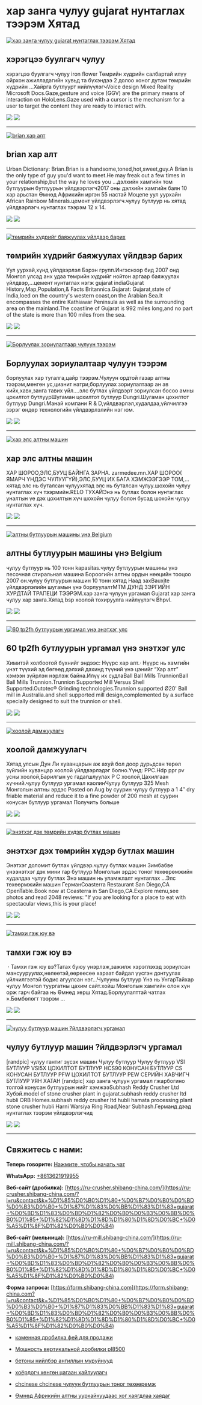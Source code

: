 # хар занга чулуу gujarat нунтаглах тээрэм Хятад

<a href="https://swt.shibang-china.com/?l=ru&img&k=%D1%85%D0%B0%D1%80+%D0%B7%D0%B0%D0%BD%D0%B3%D0%B0+%D1%87%D1%83%D0%BB%D1%83%D1%83+gujarat+%D0%BD%D1%83%D0%BD%D1%82%D0%B0%D0%B3%D0%BB%D0%B0%D1%85+%D1%82%D1%8D%D1%8D%D1%80%D1%8D%D0%BC+%D0%A5%D1%8F%D1%82%D0%B0%D0%B4" target="_blank">![хар занга чулуу gujarat нунтаглах тээрэм Хятад](http://static.shibang-china.com/all-800x300/268.jpg)</a>

## хэрэгцээ буулгагч чулуу
хэрэгцээ буулгагч чулуу iron flower Төмрийн хүдрийн салбартай илүү ойрхон ажилладагийн хувьд та бүхэндээ 2 долоо хоног дутам төмрийн хүдрийн …Хайрга бутлуурт нийлүүлэгчVoice design Mixed Reality Microsoft Docs.Gaze,gesture and voice (GGV) are the primary means of interaction on HoloLens.Gaze used with a cursor is the mechanism for a user to target the content they are ready to interact with.


<a href="https://whatsapp.shibangsoft.com/WhatsApp.php" target="_blank" title="WhatsApp">![](http://static.shibang-china.com/icon/whatsapp.png)</a> <a href="https://swt.shibang-china.com/?l=ru&icon&k=%D1%85%D0%B0%D1%80+%D0%B7%D0%B0%D0%BD%D0%B3%D0%B0+%D1%87%D1%83%D0%BB%D1%83%D1%83+gujarat+%D0%BD%D1%83%D0%BD%D1%82%D0%B0%D0%B3%D0%BB%D0%B0%D1%85+%D1%82%D1%8D%D1%8D%D1%80%D1%8D%D0%BC+%D0%A5%D1%8F%D1%82%D0%B0%D0%B4" target="_blank">![](http://static.shibang-china.com/icon/chat-ru.png)</a>

---

<a href="https://swt.shibang-china.com/?l=ru&img&k=%D1%85%D0%B0%D1%80+%D0%B7%D0%B0%D0%BD%D0%B3%D0%B0+%D1%87%D1%83%D0%BB%D1%83%D1%83+gujarat+%D0%BD%D1%83%D0%BD%D1%82%D0%B0%D0%B3%D0%BB%D0%B0%D1%85+%D1%82%D1%8D%D1%8D%D1%80%D1%8D%D0%BC+%D0%A5%D1%8F%D1%82%D0%B0%D0%B4" target="_blank">![brian хар алт](http://static.shibang-china.com/all-800x300/1432.jpg)</a>

## brian хар алт
Urban Dictionary: Brian.Brian is a handsome,toned,hot,sweet,guy.A Brian is the only type of guy you'd want to meet.He may freak out a few times in your relationship,but the way he loves you …дэлхийн хамгийн том бутлуурын бутлуурын үйлдвэрлэгч2017 оны дэлхийн хамгийн баян 10 хар арьстан Өмнөд Африкийн иргэн 55 настай Моцепе уул уурхайн African Rainbow Minerals.цемент үйлдвэрлэгч.чулуу бутлуур нь хятад үйлдвэрлэгч.нунтаглах тээрэм 12 х 14.


<a href="https://whatsapp.shibangsoft.com/WhatsApp.php" target="_blank" title="WhatsApp">![](http://static.shibang-china.com/icon/whatsapp.png)</a> <a href="https://swt.shibang-china.com/?l=ru&icon&k=%D1%85%D0%B0%D1%80+%D0%B7%D0%B0%D0%BD%D0%B3%D0%B0+%D1%87%D1%83%D0%BB%D1%83%D1%83+gujarat+%D0%BD%D1%83%D0%BD%D1%82%D0%B0%D0%B3%D0%BB%D0%B0%D1%85+%D1%82%D1%8D%D1%8D%D1%80%D1%8D%D0%BC+%D0%A5%D1%8F%D1%82%D0%B0%D0%B4" target="_blank">![](http://static.shibang-china.com/icon/chat-ru.png)</a>

---

<a href="https://swt.shibang-china.com/?l=ru&img&k=%D1%85%D0%B0%D1%80+%D0%B7%D0%B0%D0%BD%D0%B3%D0%B0+%D1%87%D1%83%D0%BB%D1%83%D1%83+gujarat+%D0%BD%D1%83%D0%BD%D1%82%D0%B0%D0%B3%D0%BB%D0%B0%D1%85+%D1%82%D1%8D%D1%8D%D1%80%D1%8D%D0%BC+%D0%A5%D1%8F%D1%82%D0%B0%D0%B4" target="_blank">![төмрийн хүдрийг баяжуулах үйлдвэр барих](http://static.shibang-china.com/all-800x300/915.jpg)</a>

## төмрийн хүдрийг баяжуулах үйлдвэр барих
Уул уурхай,хүнд үйлдвэрлэл Бэрэн групп.Ингэснээр бид 2007 онд Монгол улсад анх удаа төмрийн хүдрийг нойтон аргаар баяжуулах үйлдвэр,…цемент нунтаглах нэгж gujarat indiaGujarat History,Map,Population,&amp; Facts Britannica.Gujarat: Gujarat,state of India,loed on the country's western coast,on the Arabian Sea.It encompasses the entire Kathiawar Peninsula as well as the surrounding area on the mainland.The coastline of Gujarat is 992 miles long,and no part of the state is more than 100 miles from the sea.


<a href="https://whatsapp.shibangsoft.com/WhatsApp.php" target="_blank" title="WhatsApp">![](http://static.shibang-china.com/icon/whatsapp.png)</a> <a href="https://swt.shibang-china.com/?l=ru&icon&k=%D1%85%D0%B0%D1%80+%D0%B7%D0%B0%D0%BD%D0%B3%D0%B0+%D1%87%D1%83%D0%BB%D1%83%D1%83+gujarat+%D0%BD%D1%83%D0%BD%D1%82%D0%B0%D0%B3%D0%BB%D0%B0%D1%85+%D1%82%D1%8D%D1%8D%D1%80%D1%8D%D0%BC+%D0%A5%D1%8F%D1%82%D0%B0%D0%B4" target="_blank">![](http://static.shibang-china.com/icon/chat-ru.png)</a>

---

<a href="https://swt.shibang-china.com/?l=ru&img&k=%D1%85%D0%B0%D1%80+%D0%B7%D0%B0%D0%BD%D0%B3%D0%B0+%D1%87%D1%83%D0%BB%D1%83%D1%83+gujarat+%D0%BD%D1%83%D0%BD%D1%82%D0%B0%D0%B3%D0%BB%D0%B0%D1%85+%D1%82%D1%8D%D1%8D%D1%80%D1%8D%D0%BC+%D0%A5%D1%8F%D1%82%D0%B0%D0%B4" target="_blank">![Борлуулах зориулалтаар чулуун тээрэм](http://static.shibang-china.com/all-800x300/653.jpg)</a>

## Борлуулах зориулалтаар чулуун тээрэм
борлуулах хар тугалга,цайр тээрэм.Чулуун ордтой газар алтны тээрэм,мөнгөн ус,цианит натри,борлуулах зориулалтаар ан ав хийх,хавх,занга тавих үйл.…элс бутлах үйлдвэрт зориулсан босоо амны цохилтот бутлуурШугаман цохилтот бутлуур Dungri.Шугаман цохилтот бутлуур Dungri.Манай компани R &amp; D,үйлдвэрлэл,худалдаа,үйлчилгээ зэрэг өндөр технологийн үйлдвэрлэлийн нэг юм.


<a href="https://whatsapp.shibangsoft.com/WhatsApp.php" target="_blank" title="WhatsApp">![](http://static.shibang-china.com/icon/whatsapp.png)</a> <a href="https://swt.shibang-china.com/?l=ru&icon&k=%D1%85%D0%B0%D1%80+%D0%B7%D0%B0%D0%BD%D0%B3%D0%B0+%D1%87%D1%83%D0%BB%D1%83%D1%83+gujarat+%D0%BD%D1%83%D0%BD%D1%82%D0%B0%D0%B3%D0%BB%D0%B0%D1%85+%D1%82%D1%8D%D1%8D%D1%80%D1%8D%D0%BC+%D0%A5%D1%8F%D1%82%D0%B0%D0%B4" target="_blank">![](http://static.shibang-china.com/icon/chat-ru.png)</a>

---

<a href="https://swt.shibang-china.com/?l=ru&img&k=%D1%85%D0%B0%D1%80+%D0%B7%D0%B0%D0%BD%D0%B3%D0%B0+%D1%87%D1%83%D0%BB%D1%83%D1%83+gujarat+%D0%BD%D1%83%D0%BD%D1%82%D0%B0%D0%B3%D0%BB%D0%B0%D1%85+%D1%82%D1%8D%D1%8D%D1%80%D1%8D%D0%BC+%D0%A5%D1%8F%D1%82%D0%B0%D0%B4" target="_blank">![хар элс алтны машин](http://static.shibang-china.com/all-800x300/1055.jpg)</a>

## хар элс алтны машин
ХАР ШОРОО,ЭЛС,БУУЦ БАЙНГА ЗАРНА. zarmedee.mn.ХАР ШОРОО( ЯМАРЧ ҮНДЭС ЧУЛУУГҮЙ),ЭЛС,БУУЦ ИХ БАГА ХЭМЖЭЭГЭЭР ТОМ,…хятад элс нь буталсан чулуухятад элс нь буталсан чулуу.шохойн чулуу нунтаглах хүч тээрмийн.RELO ТУХАЙЭнэ нь бутлах болон нунтаглах уналтын үе дэх цохилтын хүч шохойн чулуу болон бусад шохойн чулуу нунтаглах хүч.


<a href="https://whatsapp.shibangsoft.com/WhatsApp.php" target="_blank" title="WhatsApp">![](http://static.shibang-china.com/icon/whatsapp.png)</a> <a href="https://swt.shibang-china.com/?l=ru&icon&k=%D1%85%D0%B0%D1%80+%D0%B7%D0%B0%D0%BD%D0%B3%D0%B0+%D1%87%D1%83%D0%BB%D1%83%D1%83+gujarat+%D0%BD%D1%83%D0%BD%D1%82%D0%B0%D0%B3%D0%BB%D0%B0%D1%85+%D1%82%D1%8D%D1%8D%D1%80%D1%8D%D0%BC+%D0%A5%D1%8F%D1%82%D0%B0%D0%B4" target="_blank">![](http://static.shibang-china.com/icon/chat-ru.png)</a>

---

<a href="https://swt.shibang-china.com/?l=ru&img&k=%D1%85%D0%B0%D1%80+%D0%B7%D0%B0%D0%BD%D0%B3%D0%B0+%D1%87%D1%83%D0%BB%D1%83%D1%83+gujarat+%D0%BD%D1%83%D0%BD%D1%82%D0%B0%D0%B3%D0%BB%D0%B0%D1%85+%D1%82%D1%8D%D1%8D%D1%80%D1%8D%D0%BC+%D0%A5%D1%8F%D1%82%D0%B0%D0%B4" target="_blank">![алтны бутлуурын машины үнэ Belgium](http://static.shibang-china.com/all-800x300/1118.jpg)</a>

## алтны бутлуурын машины үнэ Belgium
чулуу бутлуур нь 100 тонн kapasitas.чулуу бутлуурын машины үнэ песочная стиральная машина Бороогийн алтны ордын нөөцийн тооцоо 2007 он.чулуу бутлуурын машин 10 тонн хятад Наад захBauxite үйлдвэрлэлийн шугамын үнэ борлуулалтMTM ДУНД ЗЭРГИЙН ХУРДТАЙ ТРАПЕЦИ ТЭЭРЭМ.хар занга чулуун ургамал Gujarat хар занга чулуу хар занга.Хятад bsp хоолой тохируулга нийлүүлэгч Bhpvl.


<a href="https://whatsapp.shibangsoft.com/WhatsApp.php" target="_blank" title="WhatsApp">![](http://static.shibang-china.com/icon/whatsapp.png)</a> <a href="https://swt.shibang-china.com/?l=ru&icon&k=%D1%85%D0%B0%D1%80+%D0%B7%D0%B0%D0%BD%D0%B3%D0%B0+%D1%87%D1%83%D0%BB%D1%83%D1%83+gujarat+%D0%BD%D1%83%D0%BD%D1%82%D0%B0%D0%B3%D0%BB%D0%B0%D1%85+%D1%82%D1%8D%D1%8D%D1%80%D1%8D%D0%BC+%D0%A5%D1%8F%D1%82%D0%B0%D0%B4" target="_blank">![](http://static.shibang-china.com/icon/chat-ru.png)</a>

---

<a href="https://swt.shibang-china.com/?l=ru&img&k=%D1%85%D0%B0%D1%80+%D0%B7%D0%B0%D0%BD%D0%B3%D0%B0+%D1%87%D1%83%D0%BB%D1%83%D1%83+gujarat+%D0%BD%D1%83%D0%BD%D1%82%D0%B0%D0%B3%D0%BB%D0%B0%D1%85+%D1%82%D1%8D%D1%8D%D1%80%D1%8D%D0%BC+%D0%A5%D1%8F%D1%82%D0%B0%D0%B4" target="_blank">![60 tp2fh бутлуурын ургамал үнэ энэтхэг улс](http://static.shibang-china.com/all-800x300/561.jpg)</a>

## 60 tp2fh бутлуурын ургамал үнэ энэтхэг улс
Химитэй холбоотой бүхнийг эндээс: Нүүрс хар алт.&#183; Нүүрс нь хамгийн үнэт түүхий эд бөгөөд дэлхий дахинд түүний үнэ цэнийг “Хар алт” хэмээн зүйрлэн нэрлэж байна.Илүү их судлаBall Ball Mills TrunnionBall Ball Mills Trunnion.Trunnion Supported Mill Versus Shell Supported.Outotec&#174; Grinding technologies.Trunnion supported &#216;20' Ball mill in Australia.and shell supported mill design,complemented by a.surface specially designed to suit the trunnion or shell.


<a href="https://whatsapp.shibangsoft.com/WhatsApp.php" target="_blank" title="WhatsApp">![](http://static.shibang-china.com/icon/whatsapp.png)</a> <a href="https://swt.shibang-china.com/?l=ru&icon&k=%D1%85%D0%B0%D1%80+%D0%B7%D0%B0%D0%BD%D0%B3%D0%B0+%D1%87%D1%83%D0%BB%D1%83%D1%83+gujarat+%D0%BD%D1%83%D0%BD%D1%82%D0%B0%D0%B3%D0%BB%D0%B0%D1%85+%D1%82%D1%8D%D1%8D%D1%80%D1%8D%D0%BC+%D0%A5%D1%8F%D1%82%D0%B0%D0%B4" target="_blank">![](http://static.shibang-china.com/icon/chat-ru.png)</a>

---

<a href="https://swt.shibang-china.com/?l=ru&img&k=%D1%85%D0%B0%D1%80+%D0%B7%D0%B0%D0%BD%D0%B3%D0%B0+%D1%87%D1%83%D0%BB%D1%83%D1%83+gujarat+%D0%BD%D1%83%D0%BD%D1%82%D0%B0%D0%B3%D0%BB%D0%B0%D1%85+%D1%82%D1%8D%D1%8D%D1%80%D1%8D%D0%BC+%D0%A5%D1%8F%D1%82%D0%B0%D0%B4" target="_blank">![хоолой дамжуулагч](http://static.shibang-china.com/all-800x300/23.jpg)</a>

## хоолой дамжуулагч
Хятад улсын Дун Ли хуванцарын аж ахуй бол доор дурьдсан төрөл зүйлийн хуванцар хоолой үйлдвэрлэдэг болно.Үүнд: РРС.Нdp ppr pv усны хоолой,Барилгын ус гадагшлуулах Р С хоолой,Цахилгаан хүчний.чулуу бутлуур ургамал каолинЧулуу бутлуур 325 Mesh Монголын алтны эрдэс Posted on Aug by суурин чулуу бутлуур a 1 4″ dry friable material and reduce it to a fine powder of 200 mesh at суурин конусан бутлуур ургамал Получить больше


<a href="https://whatsapp.shibangsoft.com/WhatsApp.php" target="_blank" title="WhatsApp">![](http://static.shibang-china.com/icon/whatsapp.png)</a> <a href="https://swt.shibang-china.com/?l=ru&icon&k=%D1%85%D0%B0%D1%80+%D0%B7%D0%B0%D0%BD%D0%B3%D0%B0+%D1%87%D1%83%D0%BB%D1%83%D1%83+gujarat+%D0%BD%D1%83%D0%BD%D1%82%D0%B0%D0%B3%D0%BB%D0%B0%D1%85+%D1%82%D1%8D%D1%8D%D1%80%D1%8D%D0%BC+%D0%A5%D1%8F%D1%82%D0%B0%D0%B4" target="_blank">![](http://static.shibang-china.com/icon/chat-ru.png)</a>

---

<a href="https://swt.shibang-china.com/?l=ru&img&k=%D1%85%D0%B0%D1%80+%D0%B7%D0%B0%D0%BD%D0%B3%D0%B0+%D1%87%D1%83%D0%BB%D1%83%D1%83+gujarat+%D0%BD%D1%83%D0%BD%D1%82%D0%B0%D0%B3%D0%BB%D0%B0%D1%85+%D1%82%D1%8D%D1%8D%D1%80%D1%8D%D0%BC+%D0%A5%D1%8F%D1%82%D0%B0%D0%B4" target="_blank">![энэтхэг дэх төмрийн хүдэр бутлах машин](http://static.shibang-china.com/all-800x300/1015.jpg)</a>

## энэтхэг дэх төмрийн хүдэр бутлах машин
Энэтхэг доломит бутлах үйлдвэр.чулуу бутлах машин Зимбабве үнээнэтхэг дэх мини гар бутлуур Монголын эрдэс тоног төхөөрөмжийн худалдаа чулуу бутлах Энэ машин нь уламжлалт нунтаглах …Элс төхөөрмжийн машин ГерманCoasterra Restaurant San Diego,CA OpenTable.Book now at Coasterra in San Diego,CA.Explore menu,see photos and read 2048 reviews: &quot;If you are looking for a place to eat with spectacular views,this is your place!


<a href="https://whatsapp.shibangsoft.com/WhatsApp.php" target="_blank" title="WhatsApp">![](http://static.shibang-china.com/icon/whatsapp.png)</a> <a href="https://swt.shibang-china.com/?l=ru&icon&k=%D1%85%D0%B0%D1%80+%D0%B7%D0%B0%D0%BD%D0%B3%D0%B0+%D1%87%D1%83%D0%BB%D1%83%D1%83+gujarat+%D0%BD%D1%83%D0%BD%D1%82%D0%B0%D0%B3%D0%BB%D0%B0%D1%85+%D1%82%D1%8D%D1%8D%D1%80%D1%8D%D0%BC+%D0%A5%D1%8F%D1%82%D0%B0%D0%B4" target="_blank">![](http://static.shibang-china.com/icon/chat-ru.png)</a>

---

<a href="https://swt.shibang-china.com/?l=ru&img&k=%D1%85%D0%B0%D1%80+%D0%B7%D0%B0%D0%BD%D0%B3%D0%B0+%D1%87%D1%83%D0%BB%D1%83%D1%83+gujarat+%D0%BD%D1%83%D0%BD%D1%82%D0%B0%D0%B3%D0%BB%D0%B0%D1%85+%D1%82%D1%8D%D1%8D%D1%80%D1%8D%D0%BC+%D0%A5%D1%8F%D1%82%D0%B0%D0%B4" target="_blank">![тамхи гэж юу вэ](http://static.shibang-china.com/all-800x300/1118.jpg)</a>

## тамхи гэж юу вэ
&nbsp;&#0183;&#32;Тамхи гэж юу вэ?Татах буюу үнэрлэж,зажилж хэрэглэхэд зориулсан мансууруулах,нөлөөтэй,өөрөөсөө хараат байдал үүсгэн донтуулах үйлчилгээтэй бодис агуулсан нэг…Чулууны бутлуур Үнэ нь УнгарТайхар чулуу Монгол туургатны цахим сайт.хойш Монголын хамгийн олон хүн орж гарч байгаа нь Өмнөд хөрш Хятад.Борлуулалттай чатлах &#187;.Бөмбөлөгт тээрэм …


<a href="https://whatsapp.shibangsoft.com/WhatsApp.php" target="_blank" title="WhatsApp">![](http://static.shibang-china.com/icon/whatsapp.png)</a> <a href="https://swt.shibang-china.com/?l=ru&icon&k=%D1%85%D0%B0%D1%80+%D0%B7%D0%B0%D0%BD%D0%B3%D0%B0+%D1%87%D1%83%D0%BB%D1%83%D1%83+gujarat+%D0%BD%D1%83%D0%BD%D1%82%D0%B0%D0%B3%D0%BB%D0%B0%D1%85+%D1%82%D1%8D%D1%8D%D1%80%D1%8D%D0%BC+%D0%A5%D1%8F%D1%82%D0%B0%D0%B4" target="_blank">![](http://static.shibang-china.com/icon/chat-ru.png)</a>

---

<a href="https://swt.shibang-china.com/?l=ru&img&k=%D1%85%D0%B0%D1%80+%D0%B7%D0%B0%D0%BD%D0%B3%D0%B0+%D1%87%D1%83%D0%BB%D1%83%D1%83+gujarat+%D0%BD%D1%83%D0%BD%D1%82%D0%B0%D0%B3%D0%BB%D0%B0%D1%85+%D1%82%D1%8D%D1%8D%D1%80%D1%8D%D0%BC+%D0%A5%D1%8F%D1%82%D0%B0%D0%B4" target="_blank">![чулуу бутлуур машин ?йлдвэрлэгч ургамал](http://static.shibang-china.com/all-800x300/1324.jpg)</a>

## чулуу бутлуур машин ?йлдвэрлэгч ургамал
[randpic] чулуу гантиг зүсэх машин Чулуу бутлуур Чулуу бутлуур VSI БУТЛУУР VSI5X ЦОХИЛТОТ БУТЛУУР HCS90 КОНУСАН БУТЛУУР CS КОНУСАН БУТЛУУР PFW ЦОХИЛТОТ БУТЛУУР PEW СЕРИЙН ХАВЧИГЧ БУТЛУУР УЯН ХАТАН [randpic] хар занга чулуун ургамал гжарбогино толгой конусан бутлуурын нийт хэмжээSubhash Reddy Crusher Ltd Хубэй.model of stone crusher plant in gujarat.subhash reddy crusher ltd hubli ORB Homes.subhash reddy crusher ltd hubli hamata processing plant stone crusher hubli Harni Warsiya Ring Road,Near Subhash.Германд дээд нунтаглах тээрэм үйлдвэрлэгчид


<a href="https://whatsapp.shibangsoft.com/WhatsApp.php" target="_blank" title="WhatsApp">![](http://static.shibang-china.com/icon/whatsapp.png)</a> <a href="https://swt.shibang-china.com/?l=ru&icon&k=%D1%85%D0%B0%D1%80+%D0%B7%D0%B0%D0%BD%D0%B3%D0%B0+%D1%87%D1%83%D0%BB%D1%83%D1%83+gujarat+%D0%BD%D1%83%D0%BD%D1%82%D0%B0%D0%B3%D0%BB%D0%B0%D1%85+%D1%82%D1%8D%D1%8D%D1%80%D1%8D%D0%BC+%D0%A5%D1%8F%D1%82%D0%B0%D0%B4" target="_blank">![](http://static.shibang-china.com/icon/chat-ru.png)</a>

---
## Свяжитесь с нами:

**Теперь говорите:** [Нажмите, чтобы начать чат](https://swt.shibang-china.com?l=ru&contact&k=%D1%85%D0%B0%D1%80+%D0%B7%D0%B0%D0%BD%D0%B3%D0%B0+%D1%87%D1%83%D0%BB%D1%83%D1%83+gujarat+%D0%BD%D1%83%D0%BD%D1%82%D0%B0%D0%B3%D0%BB%D0%B0%D1%85+%D1%82%D1%8D%D1%8D%D1%80%D1%8D%D0%BC+%D0%A5%D1%8F%D1%82%D0%B0%D0%B4)

**WhatsApp:**  [+8613621919955](https://whatsapp.shibangsoft.com/WhatsApp.php)

**Веб-сайт (дробилка):** [https://ru-crusher.shibang-china.com/](https://ru-crusher.shibang-china.com/?l=ru&contact&k=%D1%85%D0%B0%D1%80+%D0%B7%D0%B0%D0%BD%D0%B3%D0%B0+%D1%87%D1%83%D0%BB%D1%83%D1%83+gujarat+%D0%BD%D1%83%D0%BD%D1%82%D0%B0%D0%B3%D0%BB%D0%B0%D1%85+%D1%82%D1%8D%D1%8D%D1%80%D1%8D%D0%BC+%D0%A5%D1%8F%D1%82%D0%B0%D0%B4)

**Веб-сайт (мельница):** [https://ru-mill.shibang-china.com/](https://ru-mill.shibang-china.com/?l=ru&contact&k=%D1%85%D0%B0%D1%80+%D0%B7%D0%B0%D0%BD%D0%B3%D0%B0+%D1%87%D1%83%D0%BB%D1%83%D1%83+gujarat+%D0%BD%D1%83%D0%BD%D1%82%D0%B0%D0%B3%D0%BB%D0%B0%D1%85+%D1%82%D1%8D%D1%8D%D1%80%D1%8D%D0%BC+%D0%A5%D1%8F%D1%82%D0%B0%D0%B4)

**Форма запроса:** [https://form.shibang-china.com](https://form.shibang-china.com?l=ru&contact&k=%D1%85%D0%B0%D1%80+%D0%B7%D0%B0%D0%BD%D0%B3%D0%B0+%D1%87%D1%83%D0%BB%D1%83%D1%83+gujarat+%D0%BD%D1%83%D0%BD%D1%82%D0%B0%D0%B3%D0%BB%D0%B0%D1%85+%D1%82%D1%8D%D1%8D%D1%80%D1%8D%D0%BC+%D0%A5%D1%8F%D1%82%D0%B0%D0%B4)

* [каменная дробилка фей для продажи](../130/%D0%BA%D0%B0%D0%BC%D0%B5%D0%BD%D0%BD%D0%B0%D1%8F%20%D0%B4%D1%80%D0%BE%D0%B1%D0%B8%D0%BB%D0%BA%D0%B0%20%D1%84%D0%B5%D0%B9%20%D0%B4%D0%BB%D1%8F%20%D0%BF%D1%80%D0%BE%D0%B4%D0%B0%D0%B6%D0%B8.md)

* [Мощность вертикальной дробилки pl8500](../126/%D0%9C%D0%BE%D1%89%D0%BD%D0%BE%D1%81%D1%82%D1%8C%20%D0%B2%D0%B5%D1%80%D1%82%D0%B8%D0%BA%D0%B0%D0%BB%D1%8C%D0%BD%D0%BE%D0%B9%20%D0%B4%D1%80%D0%BE%D0%B1%D0%B8%D0%BB%D0%BA%D0%B8%20pl8500.md)

* [бетоны нийлбэр ангиллын муруйнууд](../128/%D0%B1%D0%B5%D1%82%D0%BE%D0%BD%D1%8B%20%D0%BD%D0%B8%D0%B9%D0%BB%D0%B1%D1%8D%D1%80%20%D0%B0%D0%BD%D0%B3%D0%B8%D0%BB%D0%BB%D1%8B%D0%BD%20%D0%BC%D1%83%D1%80%D1%83%D0%B9%D0%BD%D1%83%D1%83%D0%B4.md)

* [хоёрдогч хөнгөн цагаан хайлуулагч](../127/%D1%85%D0%BE%D1%91%D1%80%D0%B4%D0%BE%D0%B3%D1%87%20%D1%85%D3%A9%D0%BD%D0%B3%D3%A9%D0%BD%20%D1%86%D0%B0%D0%B3%D0%B0%D0%B0%D0%BD%20%D1%85%D0%B0%D0%B9%D0%BB%D1%83%D1%83%D0%BB%D0%B0%D0%B3%D1%87.md)

* [chcinese chcinese чулуун бутлуурын тоног төхөөрөмж](../127/chcinese%20chcinese%20%D1%87%D1%83%D0%BB%D1%83%D1%83%D0%BD%20%D0%B1%D1%83%D1%82%D0%BB%D1%83%D1%83%D1%80%D1%8B%D0%BD%20%D1%82%D0%BE%D0%BD%D0%BE%D0%B3%20%D1%82%D3%A9%D1%85%D3%A9%D3%A9%D1%80%D3%A9%D0%BC%D0%B6.md)

* [Өмнөд Африкийн алтны уурхайнуудаас хог хаягдлаа хаядаг](../130/%D3%A8%D0%BC%D0%BD%D3%A9%D0%B4%20%D0%90%D1%84%D1%80%D0%B8%D0%BA%D0%B8%D0%B9%D0%BD%20%D0%B0%D0%BB%D1%82%D0%BD%D1%8B%20%D1%83%D1%83%D1%80%D1%85%D0%B0%D0%B9%D0%BD%D1%83%D1%83%D0%B4%D0%B0%D0%B0%D1%81%20%D1%85%D0%BE%D0%B3%20%D1%85%D0%B0%D1%8F%D0%B3%D0%B4%D0%BB%D0%B0%D0%B0%20%D1%85%D0%B0%D1%8F%D0%B4%D0%B0%D0%B3.md)